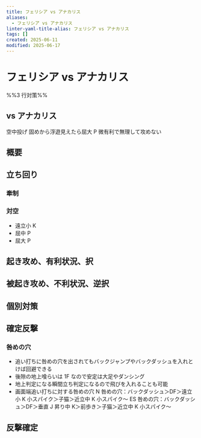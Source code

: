 ```yaml
---
title: フェリシア vs アナカリス
aliases:
  - フェリシア vs アナカリス
linter-yaml-title-alias: フェリシア vs アナカリス
tags: []
created: 2025-06-11
modified: 2025-06-17
---
```


# フェリシア vs アナカリス

%%3 行対策%%

## vs アナカリス

空中投げ
固めから浮遊見えたら屈大 P
微有利で無理して攻めない

## 概要

## 立ち回り

### 牽制

### 対空

- 遠立小 K
- 屈中 P
- 屈大 P

## 起き攻め、有利状況、択

## 被起き攻め、不利状況、逆択

## 個別対策

## 確定反撃

### 咎めの穴

- 追い打ちに咎めの穴を出されてもバックジャンプやバックダッシュを入れとけば回避できる
- 後隙の地上喰らいは 1F なので安定は大足やダンシング
- 地上判定になる瞬間立ち判定になるので飛びを入れることも可能
- 画面端追い打ちに対する咎めの穴
	N 咎めの穴：バックダッシュ＞DF＞遠立小 K 小スパイク＞子猫＞近立中 K 小スパイク～
	ES 咎めの穴：バックダッシュ＞DF＞垂直 J 昇り中 K＞前歩き＞子猫＞近立中 K 小スパイク～

## 反撃確定
